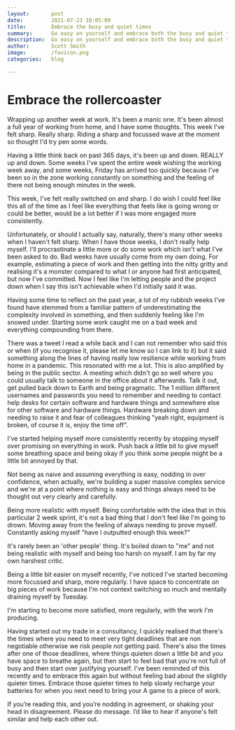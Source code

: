 ```yaml
---
layout:       post
date:         2021-07-23 18:05:09
title:        Embrace the busy and quiet times
summary:      Go easy on yourself and embrace both the busy and quiet times in work.
description:  Go easy on yourself and embrace both the busy and quiet times in work.
author:       Scott Smith
image:        /favicon.png
categories:   blog

---
```

<h1>Embrace the rollercoaster</h1>


<p class="lead">Wrapping up another week at work. It's been a manic one. It's been almost a full year of working from home, and I have some thoughts. This week I've felt sharp. Really sharp. Riding a sharp and focussed wave at the moment so thought I'd try pen some words.</p>

<p>Having a little think back on past 365 days, it's been up and down. REALLY up and down. Some weeks I've spent the entire week wishing the working week away, and some weeks, Friday has arrived too quickly because I've been so in the zone working constantly on something and the feeling of there not being enough minutes in the week.</p>

<p>This week, I've felt really switched on and sharp. I do wish I could feel like this all of the time as I feel like everything that feels like is going wrong or could be better, would be a lot better if I was more engaged more consistently.</p>

<p>Unfortunately, or should I actually say, naturally, there's many other weeks when I haven't felt sharp. When I have those weeks, I don't really help myself. I'll procrastinate a little more or do some work which isn't what I've been asked to do. Bad weeks have usually come from my own doing. For example, estimating a piece of work and then getting into the nitty gritty and realising it's a monster compared to what I or anyone had first anticipated, but now I've committed. Now I feel like I'm letting people and the project down when I say this isn't achievable when I'd initially said it was.</p>

<p>Having some time to reflect on the past year, a lot of my rubbish weeks I've found have stemmed from a familiar pattern of underestimating the complexity involved in something, and then suddenly feeling like I'm snowed under. Starting some work caught me on a bad week and everything compounding from there.</p>

<p>There was a tweet I read a while back and I can not remember who said this or when (if you recognise it, please let me know so I can link to it) but it said something along the lines of having really low resilience while working from home in a pandemic. This resonated with me a lot. This is also amplified by being in the public sector. A meeting which didn't go so well where you could usually talk to someone in the office about it afterwards. Talk it out, get pulled back down to Earth and being pragmatic. The 1 million different usernames and passwords you need to remember and needing to contact help desks for certain software and hardware things and somewhere else for other software and hardware things. Hardware breaking down and needing to raise it and fear of colleagues thinking "yeah right, equipment is broken, of course it is, enjoy the time off".</p>

<p class="feature">I've started helping myself more consistently recently by stopping myself over promising on everything in work. Push back a little bit to give myself some breathing space and being okay if you think some people might be a little bit annoyed by that.</p>

<p>Not being as naive and assuming everything is easy, nodding in over confidence, when actually, we're building a super massive complex service and we're at a point where nothing is easy and things always need to be thought out very clearly and carefully.</p>

<p>Being more realistic with myself. Being comfortable with the idea that in this particular 2 week sprint, it's not a bad thing that I don't feel like I'm going to drown. Moving away from the feeling of always needing to prove myself. Constantly asking myself "have I outputted enough this week?"</p>

<p class="hint">It's rarely been an 'other people' thing. It's boiled down to "me" and not being realistic with myself and being too harsh on myself. I am by far my own harshest critic.</p>

<p>Being a little bit easier on myself recently, I've noticed I've started becoming more focussed and sharp, more regularly. I have space to concentrate on big pieces of work because I'm not context switching so much and mentally draining myself by Tuesday.</p>

<p>I'm starting to become more satisfied, more regularly, with the work I'm producing.</p>

<p>Having started out my trade in a consultancy, I quickly realised that there's the times where you need to meet very tight deadlines that are non negotiable otherwise we risk people not getting paid. There's also the times after one of those deadlines, where things quieten down a little bit and you have space to breathe again, but then start to feel bad that you're not full of busy and then start over justifying yourself. I've been reminded of this recently and to embrace this again but without feeling bad about the slightly quieter times. Embrace those quieter times to help slowly recharge your batteries for when you next need to bring your A game to a piece of work.</p>


<p>If you’re reading this, and you’re nodding in agreement, or shaking your head in disagreement. Please do message. I’d like to hear if anyone's felt similar and help each other out.</p>
